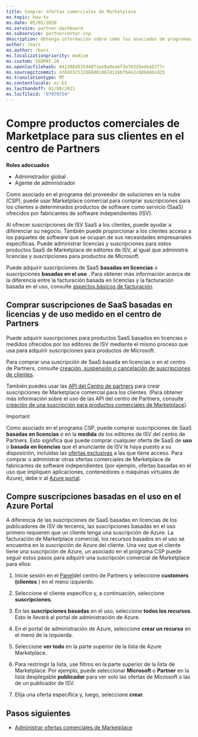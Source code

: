 ```yaml
---
title: Comprar ofertas comerciales de Marketplace
ms.topic: how-to
ms.date: 05/05/2020
ms.service: partner-dashboard
ms.subservice: partnercenter-csp
description: Obtenga información sobre cómo los asociados de programas de CSP pueden usar el Marketplace del centro de partners para realizar compras de clientes de ofertas de SaaS de fabricantes de software independientes (ISV).
author: rbars
ms.author: rbars
ms.localizationpriority: medium
ms.custom: SEOMAY.20
ms.openlocfilehash: 841308d535d4071ee0a8eabf3e70325edea5777c
ms.sourcegitcommit: a78dd3c532860d01867d116bfb4e2c88b84bcd25
ms.translationtype: MT
ms.contentlocale: es-ES
ms.lasthandoff: 01/08/2021
ms.locfileid: "97979724"
---
```

# <a name="purchase-commercial-marketplace-products-for-your-customers-in-partner-center"></a>Compre productos comerciales de Marketplace para sus clientes en el centro de Partners


**Roles adecuados**

- Administrador global
- Agente de administrador

Como asociado en el programa del proveedor de soluciones en la nube (CSP), puede usar Marketplace comercial para comprar suscripciones para los clientes a determinados productos de software como servicio (SaaS) ofrecidos por fabricantes de software independientes (ISV).

Al ofrecer suscripciones de ISV SaaS a los clientes, puede ayudar a diferenciar su negocio. También puede proporcionar a los clientes acceso a los paquetes de software que se ocupan de sus necesidades empresariales específicas. Puede administrar licencias y suscripciones para estos productos SaaS de Marketplace de editores de ISV, al igual que administra licencias y suscripciones para productos de Microsoft.

Puede adquirir suscripciones de SaaS **basadas en licencias** o suscripciones **basadas en el uso** . Para obtener más información acerca de la diferencia entre la facturación basada en licencias y la facturación basada en el uso, consulte [aspectos básicos de facturación](billing-basics.md).

## <a name="purchase-license-based-and-metered-saas-subscriptions-in-partner-center"></a>Comprar suscripciones de SaaS basadas en licencias y de uso medido en el centro de Partners

Puede adquirir suscripciones para productos SaaS basados en licencias o medidos ofrecidos por los editores de ISV mediante el mismo proceso que usa para adquirir suscripciones para productos de Microsoft.

Para comprar una suscripción de SaaS basada en licencias o en el centro de Partners, consulte [creación, suspensión o cancelación de suscripciones de clientes](create-a-new-subscription.md#create-a-new-subscription).

También puedes usar las [API del Centro de partners](/partner-center/develop/) para crear suscripciones de Marketplace comercial para los clientes. (Para obtener más información sobre el uso de las API del centro de Partners, consulte [creación de una suscripción para productos comerciales de Marketplace](/partner-center/develop/create-subscription-azure-marketplace-products)).

>[!IMPORTANT]
> Como asociado en el programa CSP, puede comprar suscripciones de SaaS **basadas en licencias** o en la **medida** de los editores de ISV del centro de Partners. Esto significa que puede comprar cualquier oferta de SaaS de **uso** o **basada en licencias** que el anunciante de ISV le haya puesto a su disposición, incluidas las [ofertas exclusivas](csp-commercial-marketplace-discover.md#learn-about-marketplace-exclusive-offers) a las que tiene acceso. Para comprar o administrar otras ofertas comerciales de Marketplace de fabricantes de software independientes (por ejemplo, ofertas basadas en el uso que impliquen aplicaciones, contenedores o máquinas virtuales de Azure), debe ir al [Azure portal](https://portal.azure.com/).

## <a name="purchase-usage-based-subscriptions-in-the-azure-portal"></a>Compre suscripciones basadas en el uso en el Azure Portal

A diferencia de las suscripciones de SaaS basadas en licencias de los publicadores de ISV de terceros, las suscripciones basadas en el uso primero requieren que un cliente tenga una suscripción de Azure. La facturación de Marketplace comercial, los recursos basados en el uso se encuentra en la suscripción de Azure del cliente. Una vez que el cliente tiene una suscripción de Azure, un asociado en el programa CSP puede seguir estos pasos para adquirir una suscripción comercial de Marketplace para ellos:

1. Inicie sesión en el [Panel](https://partner.microsoft.com/dashboard)del centro de Partners y seleccione **customers (clientes** ) en el menú izquierdo.

2. Seleccione el cliente específico y, a continuación, seleccione **suscripciones**.  

3. En las **suscripciones basadas** en el uso, seleccione **todos los recursos**. Esto le llevará al portal de administración de Azure.

4. En el portal de administración de Azure, seleccione **crear un recurso** en el menú de la izquierda.

5. Seleccione **ver todo** en la parte superior de la lista de Azure Marketplace.

6. Para restringir la lista, use filtros en la parte superior de la lista de Marketplace. Por ejemplo, puede seleccionar **Microsoft** o **Partner** en la lista desplegable **publicador** para ver solo las ofertas de Microsoft o las de un publicador de ISV.

7. Elija una oferta específica y, luego, seleccione **crear**.

## <a name="next-steps"></a>Pasos siguientes

- [Administrar ofertas comerciales de Marketplace](csp-commercial-marketplace-purchase.md)